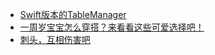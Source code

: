 + [Swift版本的TableManager](https://www.jianshu.com/p/e7fabcc45387)
+ [一周岁宝宝怎么穿搭？来看看这些可爱选择吧！](https://www.jianshu.com/p/d22dbe05b1f6)
+ [刺头，互相伤害吧](https://www.jianshu.com/p/2c6c5ccd1d3f)
